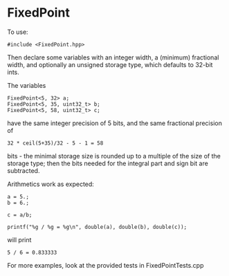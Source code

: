FixedPoint
==========

To use:

    #include <FixedPoint.hpp>

Then declare some variables with an integer width, a (minimum) fractional
width, and optionally an unsigned storage type, which defaults to 32-bit ints.

The variables

    FixedPoint<5, 32> a;
    FixedPoint<5, 35, uint32_t> b;
    FixedPoint<5, 58, uint32_t> c;

have the same integer precision of 5 bits, and the same fractional precision
of

    32 * ceil(5+35)/32 - 5 - 1 = 58

bits - the minimal storage size is rounded up to a multiple of the size of the
storage type; then the bits needed for the integral part and sign bit are subtracted.

Arithmetics work as expected:

    a = 5.;
    b = 6.;

    c = a/b;

    printf("%g / %g = %g\n", double(a), double(b), double(c));

will print

    5 / 6 = 0.833333

For more examples, look at the provided tests in FixedPointTests.cpp

